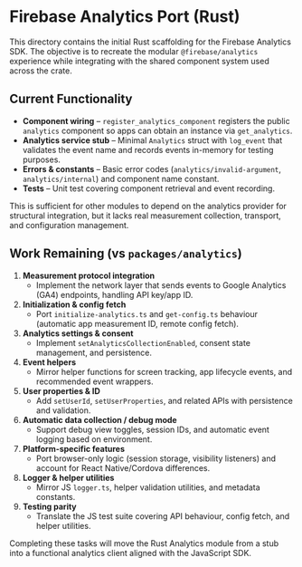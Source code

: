 # Firebase Analytics Port (Rust)

This directory contains the initial Rust scaffolding for the Firebase Analytics SDK. The objective is to recreate the
modular `@firebase/analytics` experience while integrating with the shared component system used across the crate.

## Current Functionality

- **Component wiring** – `register_analytics_component` registers the public `analytics` component so apps can obtain an
  instance via `get_analytics`.
- **Analytics service stub** – Minimal `Analytics` struct with `log_event` that validates the event name and records
  events in-memory for testing purposes.
- **Errors & constants** – Basic error codes (`analytics/invalid-argument`, `analytics/internal`) and component name
  constant.
- **Tests** – Unit test covering component retrieval and event recording.

This is sufficient for other modules to depend on the analytics provider for structural integration, but it lacks real
measurement collection, transport, and configuration management.

## Work Remaining (vs `packages/analytics`)

1. **Measurement protocol integration**
   - Implement the network layer that sends events to Google Analytics (GA4) endpoints, handling API key/app ID.
2. **Initialization & config fetch**
   - Port `initialize-analytics.ts` and `get-config.ts` behaviour (automatic app measurement ID, remote config fetch).
3. **Analytics settings & consent**
   - Implement `setAnalyticsCollectionEnabled`, consent state management, and persistence.
4. **Event helpers**
   - Mirror helper functions for screen tracking, app lifecycle events, and recommended event wrappers.
5. **User properties & ID**
   - Add `setUserId`, `setUserProperties`, and related APIs with persistence and validation.
6. **Automatic data collection / debug mode**
   - Support debug view toggles, session IDs, and automatic event logging based on environment.
7. **Platform-specific features**
   - Port browser-only logic (session storage, visibility listeners) and account for React Native/Cordova differences.
8. **Logger & helper utilities**
   - Mirror JS `logger.ts`, helper validation utilities, and metadata constants.
9. **Testing parity**
   - Translate the JS test suite covering API behaviour, config fetch, and helper utilities.

Completing these tasks will move the Rust Analytics module from a stub into a functional analytics client aligned with the
JavaScript SDK.
